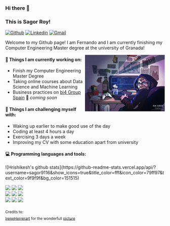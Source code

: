 ### Hi there 👋 
### This is Sagor Roy!

[![Github](https://img.shields.io/badge/-Github-000?style=flat&logo=Github&logoColor=white)](https://github.com/sagor9116)
[![Linkedin](https://img.shields.io/badge/-LinkedIn-blue?style=flat&logo=Linkedin&logoColor=white)](https://www.linkedin.com/in/froldanzafra/)
[![Gmail](https://img.shields.io/badge/-Gmail-c14438?style=flat&logo=Gmail&logoColor=white)](mailto:Fernando.Roldan.Zafra@gmail.com)

Welcome to my Github page! I am Fernando and I am currently finishing my Computer Engineering Master degree at the university of Granada!  

<img align="right" alt="img" src="https://github.com/FernandoRoldan93/FernandoRoldan93/blob/master/cover_image.jpg" width="50%" height="auto" />


#### 🌱 Things I am currently working on: 
- Finish my Computer Engineering Master Degree  
- Taking online courses about Data Science and Machine Learning 
- Business practices on [bi4 Group Spain](https://github.com/bi4group) 🚀 *coming soon*

#### :muscle: Things I am challenging myself with:
- Waking up earlier to make good use of the day
- Coding at least 4 hours a day
- Exercising 3 days a week
- Improving my CV with some education apart from university

#### :computer: Programming languages and tools: 
<p>
	![Hrishikesh's github stats](https://github-readme-stats.vercel.app/api/?username=sagor9116&show_icons=true&title_color=fff&icon_color=79ff97&text_color=9f9f9f&bg_color=151515)
<br>

<code><img width="10%" src="https://www.vectorlogo.zone/logos/java/java-ar21.svg"></code>
<code><img width="10%" src="https://www.vectorlogo.zone/logos/python/python-ar21.svg"></code>
<code><img width="8%" src="https://www.vectorlogo.zone/logos/r-project/r-project-icon.svg"></code>
<br />
<code><img width="10%" src="https://www.vectorlogo.zone/logos/pocoo_flask/pocoo_flask-ar21.svg"></code>
<code><img width="10%" src="https://www.vectorlogo.zone/logos/mysql/mysql-ar21.svg"></code>
<code><img width="10%" src="https://www.vectorlogo.zone/logos/mongodb/mongodb-ar21.svg"></code>
<br />
<code><img width="10%" src="https://www.vectorlogo.zone/logos/apache_spark/apache_spark-ar21.svg"></code>
<code><img width="10%" src="https://www.vectorlogo.zone/logos/apache_hadoop/apache_hadoop-ar21.svg"></code>
<code><img width="10%" src="https://www.vectorlogo.zone/logos/git-scm/git-scm-ar21.svg"></code>
</p>

<sub>Credits to: <br/>[IreneHerrerart](https://www.artstation.com/ireneherrera) for the wonderfull [picture](https://github.com/FernandoRoldan93/FernandoRoldan93/blob/master/cover_image.jpg)</sub>


